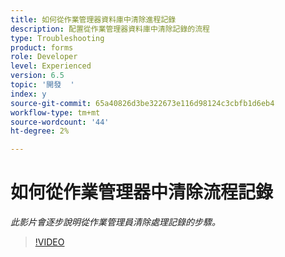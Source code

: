 ```yaml
---
title: 如何從作業管理器資料庫中清除進程記錄
description: 配置從作業管理器資料庫中清除記錄的流程
type: Troubleshooting
product: forms
role: Developer
level: Experienced
version: 6.5
topic: '開發  '
index: y
source-git-commit: 65a40826d3be322673e116d98124c3cbfb1d6eb4
workflow-type: tm+mt
source-wordcount: '44'
ht-degree: 2%

---
```


# 如何從作業管理器中清除流程記錄

*此影片會逐步說明從作業管理員清除處理記錄的步驟。*

>[!VIDEO](https://video.tv.adobe.com/v/335577?quality=9&learn=on)
